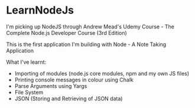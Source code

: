 # LearnNodeJs

I'm picking up NodeJS through Andrew Mead's Udemy Course - The Complete Node.js Developer Course (3rd Edition)

This is the first application I'm building with Node - A Note Taking Application

What I've learnt:

* Importing of modules (node.js core modules, npm and my own JS files)
* Printing console messages in colour using Chalk
* Parse Arguments using Yargs
* File System
* JSON (Storing and Retrieving of JSON data)
